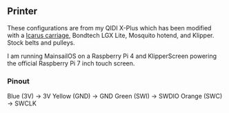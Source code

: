 ## Printer

These configurations are from my QIDI X-Plus which has been modified with a [Icarus carriage](https://www.printables.com/model/130789-icarus-2-qidi-x-max-x-plus-i-mate-carriage-orbiter), Bondtech LGX Lite, Mosquito hotend, and Klipper. Stock belts and pulleys.

I am running MainsailOS on a Raspberry Pi 4 and KlipperScreen powering the official Raspberry Pi 7 inch touch screen.

### Pinout

Blue (3V) -> 3V
Yellow (GND) -> GND
Green (SWI) -> SWDIO
Orange (SWC) -> SWCLK
